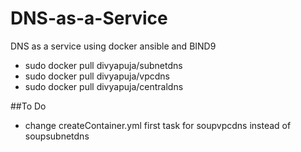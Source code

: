 # DNS-as-a-Service
DNS as a service using docker ansible and BIND9
 - sudo docker pull divyapuja/subnetdns
 - sudo docker pull divyapuja/vpcdns
 - sudo docker pull divyapuja/centraldns
 
 ##To Do
  - change createContainer.yml first task for soupvpcdns instead of soupsubnetdns
